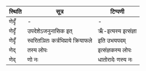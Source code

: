 | स्थिति | सूत्र | टिप्पणी |
| ----- | ------- | ------ |
| णेदृँ॑ | - | - |
| णेदृँ॑ | उपदेशेऽजनुनासिक इत् | ऋँ-इत्यस्य इत्संज्ञा |
| णेदृँ॑ | स्वरितञितः कर्त्रभिप्राये क्रियाफले | इति उभयपदम् |
| णेद् | तस्य लोपः | इत्संज्ञकस्य लोपः |
| णेद् | णो नः | धातोरादेः णस्य नः |
